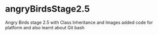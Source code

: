 # angryBirdsStage2.5
Angry Birds stage 2.5 with Class Inheritance and Images
added code for platform and also learnt about Git bash